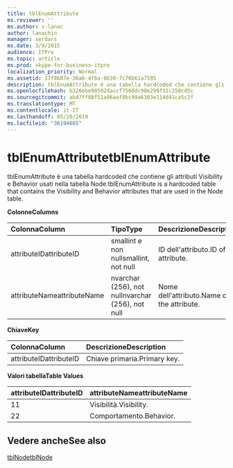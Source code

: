 ```yaml
---
title: tblEnumAttribute
ms.reviewer: ''
ms.author: v-lanac
author: lanachin
manager: serdars
ms.date: 3/9/2015
audience: ITPro
ms.topic: article
ms.prod: skype-for-business-itpro
localization_priority: Normal
ms.assetid: 17f8b87e-36a6-4f6a-8630-7c76b61a7595
description: tblEnumAttribute è una tabella hardcoded che contiene gli attributi Visibility e Behavior usati nella tabella Node.
ms.openlocfilehash: b326ebe98592daccf7560dc90e299f31c158cd5c
ms.sourcegitcommit: ab47ff88f51a96aaf8bc99a6303e114d41ca5c2f
ms.translationtype: MT
ms.contentlocale: it-IT
ms.lasthandoff: 05/20/2019
ms.locfileid: "36194685"
---
```

# <a name="tblenumattribute"></a><span data-ttu-id="0eeb9-103">tblEnumAttribute</span><span class="sxs-lookup"><span data-stu-id="0eeb9-103">tblEnumAttribute</span></span>
 
<span data-ttu-id="0eeb9-104">tblEnumAttribute è una tabella hardcoded che contiene gli attributi Visibility e Behavior usati nella tabella Node.</span><span class="sxs-lookup"><span data-stu-id="0eeb9-104">tblEnumAttribute is a hardcoded table that contains the Visibility and Behavior attributes that are used in the Node table.</span></span>
  
<span data-ttu-id="0eeb9-105">**Colonne**</span><span class="sxs-lookup"><span data-stu-id="0eeb9-105">**Columns**</span></span>

|<span data-ttu-id="0eeb9-106">**Colonna**</span><span class="sxs-lookup"><span data-stu-id="0eeb9-106">**Column**</span></span>|<span data-ttu-id="0eeb9-107">**Tipo**</span><span class="sxs-lookup"><span data-stu-id="0eeb9-107">**Type**</span></span>|<span data-ttu-id="0eeb9-108">**Descrizione**</span><span class="sxs-lookup"><span data-stu-id="0eeb9-108">**Description**</span></span>|
|:-----|:-----|:-----|
|<span data-ttu-id="0eeb9-109">attributeID</span><span class="sxs-lookup"><span data-stu-id="0eeb9-109">attributeID</span></span>  <br/> |<span data-ttu-id="0eeb9-110">smallint e non null</span><span class="sxs-lookup"><span data-stu-id="0eeb9-110">smallint, not null</span></span>  <br/> |<span data-ttu-id="0eeb9-111">ID dell'attributo.</span><span class="sxs-lookup"><span data-stu-id="0eeb9-111">ID of the attribute.</span></span>  <br/> |
|<span data-ttu-id="0eeb9-112">attributeName</span><span class="sxs-lookup"><span data-stu-id="0eeb9-112">attributeName</span></span>  <br/> |<span data-ttu-id="0eeb9-113">nvarchar (256), not null</span><span class="sxs-lookup"><span data-stu-id="0eeb9-113">nvarchar (256), not null</span></span>  <br/> |<span data-ttu-id="0eeb9-114">Nome dell'attributo.</span><span class="sxs-lookup"><span data-stu-id="0eeb9-114">Name of the attribute.</span></span>  <br/> |
   
<span data-ttu-id="0eeb9-115">**Chiave**</span><span class="sxs-lookup"><span data-stu-id="0eeb9-115">**Key**</span></span>

|<span data-ttu-id="0eeb9-116">**Colonna**</span><span class="sxs-lookup"><span data-stu-id="0eeb9-116">**Column**</span></span>|<span data-ttu-id="0eeb9-117">**Descrizione**</span><span class="sxs-lookup"><span data-stu-id="0eeb9-117">**Description**</span></span>|
|:-----|:-----|
|<span data-ttu-id="0eeb9-118">attributeID</span><span class="sxs-lookup"><span data-stu-id="0eeb9-118">attributeID</span></span>  <br/> |<span data-ttu-id="0eeb9-119">Chiave primaria.</span><span class="sxs-lookup"><span data-stu-id="0eeb9-119">Primary key.</span></span>  <br/> |
   
<span data-ttu-id="0eeb9-120">**Valori tabella**</span><span class="sxs-lookup"><span data-stu-id="0eeb9-120">**Table Values**</span></span>

|<span data-ttu-id="0eeb9-121">**attributeID**</span><span class="sxs-lookup"><span data-stu-id="0eeb9-121">**attributeID**</span></span>|<span data-ttu-id="0eeb9-122">**attributeName**</span><span class="sxs-lookup"><span data-stu-id="0eeb9-122">**attributeName**</span></span>|
|:-----|:-----|
|<span data-ttu-id="0eeb9-123">1</span><span class="sxs-lookup"><span data-stu-id="0eeb9-123">1</span></span>  <br/> |<span data-ttu-id="0eeb9-124">Visibilità.</span><span class="sxs-lookup"><span data-stu-id="0eeb9-124">Visibility.</span></span>  <br/> |
|<span data-ttu-id="0eeb9-125">2</span><span class="sxs-lookup"><span data-stu-id="0eeb9-125">2</span></span>  <br/> |<span data-ttu-id="0eeb9-126">Comportamento.</span><span class="sxs-lookup"><span data-stu-id="0eeb9-126">Behavior.</span></span>  <br/> |
   
## <a name="see-also"></a><span data-ttu-id="0eeb9-127">Vedere anche</span><span class="sxs-lookup"><span data-stu-id="0eeb9-127">See also</span></span>

[<span data-ttu-id="0eeb9-128">tblNode</span><span class="sxs-lookup"><span data-stu-id="0eeb9-128">tblNode</span></span>](tblnode.md)
